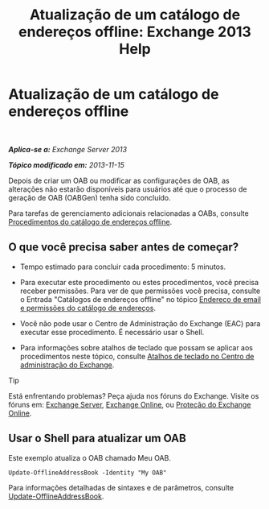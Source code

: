 ﻿---
title: 'Atualização de um catálogo de endereços offline: Exchange 2013 Help'
TOCTitle: Atualização de um catálogo de endereços offline
ms:assetid: 448a207e-41b4-4cef-9fe9-a68b81e2ec4e
ms:mtpsurl: https://technet.microsoft.com/pt-br/library/Aa997684(v=EXCHG.150)
ms:contentKeyID: 50485485
ms.date: 05/22/2018
mtps_version: v=EXCHG.150
ms.translationtype: MT
---

# Atualização de um catálogo de endereços offline

 

_**Aplica-se a:** Exchange Server 2013_

_**Tópico modificado em:** 2013-11-15_

Depois de criar um OAB ou modificar as configurações de OAB, as alterações não estarão disponíveis para usuários até que o processo de geração de OAB (OABGen) tenha sido concluído.

Para tarefas de gerenciamento adicionais relacionadas a OABs, consulte [Procedimentos do catálogo de endereços offline](offline-address-book-procedures-exchange-2013-help.md).

## O que você precisa saber antes de começar?

  - Tempo estimado para concluir cada procedimento: 5 minutos.

  - Para executar este procedimento ou estes procedimentos, você precisa receber permissões. Para ver de que permissões você precisa, consulte o Entrada "Catálogos de endereços offline" no tópico [Endereço de email e permissões do catálogo de endereços](email-address-and-address-book-permissions-exchange-2013-help.md).

  - Você não pode usar o Centro de Administração do Exchange (EAC) para executar esse procedimento. É necessário usar o Shell.

  - Para informações sobre atalhos de teclado que possam se aplicar aos procedimentos neste tópico, consulte [Atalhos de teclado no Centro de administração do Exchange](keyboard-shortcuts-in-the-exchange-admin-center-exchange-online-protection-help.md).


> [!TIP]
> Está enfrentando problemas? Peça ajuda nos fóruns do Exchange. Visite os fóruns em: <A href="https://go.microsoft.com/fwlink/p/?linkid=60612">Exchange Server</A>, <A href="https://go.microsoft.com/fwlink/p/?linkid=267542">Exchange Online</A>, ou <A href="https://go.microsoft.com/fwlink/p/?linkid=285351">Proteção do Exchange Online</A>.



## Usar o Shell para atualizar um OAB

Este exemplo atualiza o OAB chamado Meu OAB.

    Update-OfflineAddressBook -Identity "My OAB"

Para informações detalhadas de sintaxes e de parâmetros, consulte [Update-OfflineAddressBook](https://technet.microsoft.com/pt-br/library/aa995979\(v=exchg.150\)).

